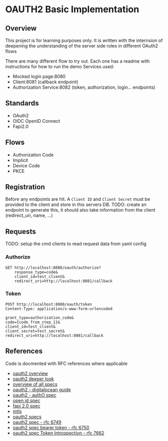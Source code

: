 # OAUTH2 Basic Implementation

## Overview
This project is for learning purposes only.
It is written with the internsion of deepening the understanding of the server side roles in different OAuth2 flows

There are many different flow to try out. Each one has a readme with instructions for how to run the demo
Services used: 
 - Mocked login page:8080
 - Client:8081 (callback endpoint)
 - Authorization Service:8082 (token, authorization, login... endpoints)

## Standards
- OAuth2
- OIDC OpenID Connect 
- Fapi2.0

## Flows
- Authorization Code 
- Implicit
- Device Code 
- PKCE

## Registration
Before any endpoints are hit. A `Client ID` and `Client Secret` must be provided to the client and store in this servers DB.
TODO: create an endpoint to generate this, it should also take information from the client (redirect_uri, name, ...)

## Requests
TODO: setup the cmd clients to read request data from yaml config

### Authorize
``` http
GET http://localhost:8080/oauth/authorize?
    response_type=code&
    client_id=test_client&
    redirect_uri=http://localhost:8081/callback
```

### Token
```http
POST http://localhost:8080/oauth/token
Content-Type: application/x-www-form-urlencoded

grant_type=authorization_code&
code={code_from_step_1}&
client_id=test_client&
client_secret=test_secret&
redirect_uri=http://localhost:8081/callback
```

## References
Code is docmented with RFC references where applicable
- [oauth2 overview](https://auth0.com/intro-to-iam/what-is-oauth-2)
- [oauth2 deeper look](https://www.oauth.com/)
- [overview of all specs](https://www.oauth.com/oauth2-servers/map-oauth-2-0-specs/)
- [oauth2 - digitalocean guide](https://www.digitalocean.com/community/tutorials/an-introduction-to-oauth-2)
- [oauth2 - authO spec](https://auth0.com/docs/authenticate/protocols/oauth#authorization-endpoint)
- [open id spec](https://openid.net/specs/openid-connect-core-1_0.html)
- [fapi 2.0 spec](https://oauth.net/fapi/)
- [mtls](https://www.securew2.com/blog/mutual-tls-mtls-authentication)
- [oauth2 specs](https://oauth.net/specs/)
- [oauth2 spec - rfc 6749](https://www.rfc-editor.org/rfc/rfc6749)
- [oauth2 spec bearer token - rfc 6750](https://www.rfc-editor.org/rfc/rfc6750)
- [oauth2 spec Token Introspection - rfc 7662](https://www.rfc-editor.org/rfc/rfc7662)
